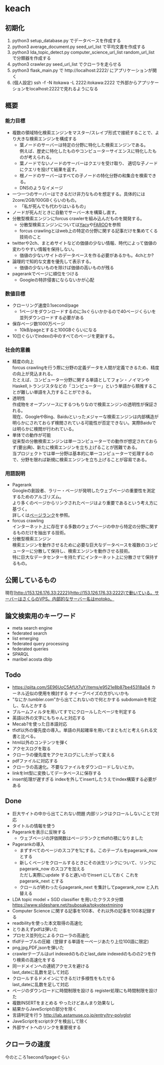 # keach

## 初期化
1. python3 setup_database.py でデータベースを作成する
2. python3 average_document.py seed_url_list で平均文書を作成する
3. python3 lda_topic_detect.py computer_science_url_list random_url_list で分類器を作成する
4. python3 crawler.py seed_url_list でクローラを走らせる
5. python3 flask_main.py で http://localhost:2222/ にアプリケーションが開く
6. (個人設定) ssh -f -N itokawa -L 2222:itokawa:2222 で外部からアプリケーションをlocalhost:2222で見れるようになる

## 概要
### 能力目標
- 複数の領域特化検索エンジンをマスター/スレイブ形式で接続することで、より大きな検索エンジンを構成する
    - 葉ノードのサーバーは特定の分野に特化した検索エンジンである。  
      例えば、歴史に特化したものやコンピューターサイエンスに特化したものが考えられる。
    - 葉ノードでないノードのサーバーはクエリを受け取り、
      適切な子ノードにクエリを投げて結果を返す。
    - 根ノードのサーバーはすべての子ノードの特化分野の和集合を検索できる。
    - DNSのようなイメージ
- 一つ一つのサーバーはできるだけ非力なものを想定する。具体的には2core/2GB/100GBくらいのもの。
    - 「私が死んでも代わりはいるもの」
- ノードが死んだときに自動でサーバー木を構築し直す。
- 分散型検索エンジンにforcus crawlerを組み込んだものを開発する。
    - 分散型検索エンジンについては[Yacy](https://ja.wikipedia.org/wiki/YaCy)や[FAROO](https://en.wikipedia.org/wiki/FAROO)を参照
    - forcus crawlingとはweb上の特定の分野に関する記事だけを集めてくる技術のこと
- twitterや2ch、まとめサイトなどの価値の少ない情報、時代によって価値の変わりやすい情報を保持しない。
    - 価値の少ないサイトのデータベースを作る必要があるかも。4chとか?
- 論理的で知的な文書を優先して表示する。
    - 価値の少ないものを除けば価値の高いものが残る
- pagerankでページに順位をつける
    - Googleの特許侵害にならないかが心配
### 数値目標
- クローリング速度0.1second/page
    - 1ページをダウンロードするのに3sぐらいかかるので40ページくらいを並列ダウンロードする必要がある
- 保存ページ数1000万ページ
    - 10kB/pageとすると100GBぐらいになる
- 10日ぐらいでindexの中のすべてのページを更新する。
### 社会的意義
- 精度の向上  
    forcus crawlingを行う際に分野の定義データを人間が定義できるため、精度の向上が見込まれる。  
    たとえば、コンピューター分野に関する単語としてフォン・ノイマンやHaskell,トランジスタなどの「コンピューター」という単語から類推することが難しい単語を入力することができる。
- 透明性  
    作成物をオープンソースにするつもりなので検索エンジンの透明性が保証される。  
    現在、GoogleやBing、Baiduといったメジャーな検索エンジンは内部構造が明らかにされておらず検閲されている可能性が否定できない。実際Baiduでは明らかに検閲が行われている。
- 単体での動作が可能  
    従来型の分散検索エンジンは単一コンピューターでの動作が想定されておらず(要出典)、新たに検索エンジンを立ち上げることが困難である。  
    当プロジェクトでは単一分野は基本的に単一コンピューターで処理するので、分野を限れば新規に検索エンジンを立ち上げることが容易である。
### 用語説明
- Pagerank  
    Googleの創設者、ラリー・ページが発明したウェブページの重要性を測定するためのアルゴリズム。  
    より多くのページからリンクされたページはより重要であるという考え方に基づく。  
    詳しくは[ページランク](https://ja.wikipedia.org/wiki/%E3%83%9A%E3%83%BC%E3%82%B8%E3%83%A9%E3%83%B3%E3%82%AF)を参照。
- forcus crawling  
    インターネット上に存在する多数のウェブページの中から特定の分野に関するものだけを抽出する技術。
- 分散型検索エンジン  
    検索エンジンを動作させるために必要な巨大なデータベースを複数のコンピューターに分散して保持し、検索エンジンを動作させる技術。  
    特に巨大なデータセンターを持たずにインターネット上に分散させて保持するもの。
## 公開しているもの  
現在[http://153.126.176.33:2222](http://153.126.176.33:2222)で動いている。サーバーはさくらのVPS。内部的なサーバー名はmotoko。
## 論文検索用のキーワード
- meta search engine
- federated search
- list emerging
- federated query processing
- federated queries
- SPARQL
- maribel acosta dblp
## Todo
- https://qiita.com/SE96UoC5AfUt7uY/items/e9521e8b87be45318a04
  カーネル近似の使用を検討する
  ナイーブベイズの方がいいかも
- "なにか.tumbler.com"から出てこれないので何とかする
  subdomainを判定し、なんとかする
- ブルームフィルタを用いてすでにクロールしたページを判定する
- 英語以外の文字にもちゃんと対応する
- Mecab?を使った日本語対応
- tfidf以外の優先度の導入。単語の共起確率を用いてまともだと考えられる文書と比べる。
- html以外のコンテンツを弾く
- アクセスログを取る
- クローラの優先度をアクセスログにしたがって変える
- pdfファイルに対応する
- クローラの高速化。不要なファイルをダウンロードしないとか。
- linkをInt型に変換してデータベースに保存する
- insert処理が遅すぎる
  indexを外してinsertしたうえでindex構築する必要がある

## Done
- 巨大サイトの中から出てこれない問題
  内部リンクはクロールしないことで対応
- タイトルの情報を使う
- Pagerankを表示に反映する
    - ウェブページの評価関数はページランクとtfidfの積になりました
- Pagerankの導入
    - まずすべてのページのスコアを1にする。このテーブルをpagerank_now とする
    - 新しくページをクロールするときにその派生リンクについて、リンクにpagerank_now のスコアを加える  
      ただし実際にupdate すると遅いのでinsert にしておく
      これをpagerank_next とする
    - クロールが終わったらpagerank_next を集計してpagerank_now と入れ替える
- LDA topic model + SGD classifier を用いたクラスタ分類
  https://www.slideshare.net/tsubosaka/tokyotextmining
- Computer Science に関する記事を100本、それ以外の記事を100本記録する
- readbilityを使った本文取得の高速化
- とりあえずpdfは弾いた
- プロセス並列化によるクローラの高速化
- tfidfテーブルの圧縮（登録する単語を一ページあたり上位100語に限定)
- png,jpg,PDF,jsonを弾いた
- crawlerテーブルはurl indexedのものとlast_date indexedのものの2つを作り検索の高速化をする
- 同一ドメインへの連続アクセスを避ける  
  last_dateに乱数を足して対応  
- クロールするドメインにできるだけ多様性をもたせる  
  last_dateに乱数を足して対応  
- ページのダウンロードに時間制限を設ける
  register処理にも時間制限を設けた
- 複数INSERTをまとめる
  やったけどあんまり効果なし
- 結果からJaveScriptの部分を除く
- 言語判定を行う
  http://lab.astamuse.co.jp/entry/try-polyglot
- JaveScriptをscriptタグを検出して除く
- 外部サイトへのリンクを重要視する

## クローラの速度
今のところ1second/1pageぐらい
